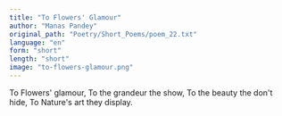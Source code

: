 ```yaml
---
title: "To Flowers' Glamour"
author: "Manas Pandey"
original_path: "Poetry/Short_Poems/poem_22.txt"
language: "en"
form: "short"
length: "short"
image: "to-flowers-glamour.png"
---
```

To Flowers' glamour,
To the grandeur the show,
To the beauty the don't hide,
To Nature's art they display.